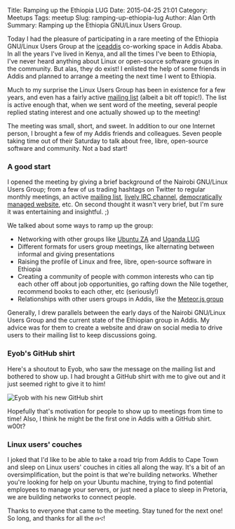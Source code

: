Title: Ramping up the Ethiopia LUG
Date: 2015-04-25 21:01
Category: Meetups
Tags: meetup
Slug: ramping-up-ethiopia-lug
Author: Alan Orth
Summary: Ramping up the Ethiopia GNU/Linux Users Group.

Today I had the pleasure of participating in a rare meeting of the Ethiopia GNU/Linux Users Group at the [iceaddis](http://www.iceaddis.com) co-working space in Addis Ababa. In all the years I've lived in Kenya, and all the times I've been to Ethiopia, I've never heard anything about Linux or open-source software groups in the community. But alas, they do exist! I enlisted the help of some friends in Addis and planned to arrange a meeting the next time I went to Ethiopia.

Much to my surprise the Linux Users Group has been in existence for a few years, and even has a fairly active [mailing list](https://groups.google.com/forum/#!forum/linux-ethiopia) (albeit a bit off topic!). The list is active enough that, when we sent word of the meeting, several people replied stating interest and one actually showed up to the meeting!

The meeting was small, short, and sweet. In addition to our one Internet person, I brought a few of my Addis friends and colleagues. Seven people taking time out of their Saturday to talk about free, libre, open-source software and community. Not a bad start!

### A good start
I opened the meeting by giving a brief background of the Nairobi GNU/Linux Users Group; from a few of us trading hashtags on Twitter to regular monthly meetings, an active [mailing list](https://groups.google.com/forum/#!forum/nairobi-gnu), [lively IRC channel](https://kiwiirc.com/client/irc.freenode.net/#nairobilug), [democratically managed website](https://github.com/nairobilug/nairobilug.or.ke), etc. On second thought it wasn't very brief, but I'm sure it was entertaining and insightful. ;)

We talked about some ways to ramp up the group:

- Networking with other groups like [Ubuntu ZA](https://ubuntu-za.org) and [Uganda LUG](http://www.linux.or.ug)
- Different formats for users group meetings, like alternating between informal and giving presentations
- Raising the profile of Linux and free, libre, open-source software in Ethiopia
- Creating a community of people with common interests who can tip each other off about job opportunities, go rafting down the Nile together, recommend books to each other, etc (seriously!)
- Relationships with other users groups in Addis, like the [Meteor.js group](https://addis.meteor.com)

Generally, I drew parallels between the early days of the Nairobi GNU/Linux Users Group and the current state of the Ethiopian group in Addis. My advice was for them to create a website and draw on social media to drive users to their mailing list to keep discussions going.

### Eyob's GitHub shirt
Here's a shoutout to Eyob, who saw the message on the mailing list and bothered to show up. I had brought a GitHub shirt with me to give out and it just seemed right to give it to him!

![Eyob with his new GitHub shirt](/images/addis-meetup-2015-04-25.jpg "Eyob with his new GitHub shirt")

Hopefully that's motivation for people to show up to meetings from time to time! Also, I think he might be the first one in Addis with a GitHub shirt. w00t?

### Linux users' couches
I joked that I'd like to be able to take a road trip from Addis to Cape Town and sleep on Linux users' couches in cities all along the way. It's a bit of an oversimplification, but the point is that we're building networks. Whether you're looking for help on your Ubuntu machine, trying to find potential employees to manage your servers, or just need a place to sleep in Pretoria, we are building networks to connect people.

Thanks to everyone that came to the meeting. Stay tuned for the next one! So long, and thanks for all the ቡና!
